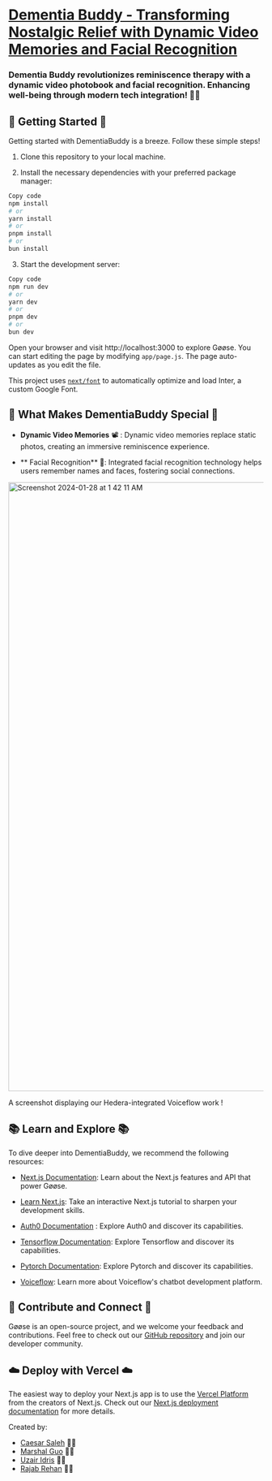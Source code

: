 # **[Dementia Buddy - Transforming Nostalgic Relief with Dynamic Video Memories and Facial Recognition](https://devpost.com/software/dementiabuddy)**
### Dementia Buddy revolutionizes reminiscence therapy with a dynamic video photobook and facial recognition. Enhancing well-being through modern tech integration! 🧠🤖

## 🚀 Getting Started 🚀
Getting started with DementiaBuddy is a breeze. Follow these simple steps!

1. Clone this repository to your local machine.

2. Install the necessary dependencies with your preferred package manager:

```bash
Copy code
npm install
# or
yarn install
# or
pnpm install
# or
bun install
```
3. Start the development server:

``` bash
Copy code
npm run dev
# or
yarn dev
# or
pnpm dev
# or
bun dev
```
Open your browser and visit http://localhost:3000 to explore Gøøse.
You can start editing the page by modifying `app/page.js`. The page auto-updates as you edit the file.

This project uses [`next/font`](https://nextjs.org/docs/basic-features/font-optimization) to automatically optimize and load Inter, a custom Google Font.

## 💫 What Makes DementiaBuddy Special 💫
- **Dynamic Video Memories** 📽️ : Dynamic video memories replace static photos, creating an immersive reminiscence experience.

- ** Facial Recognition** 🤝: Integrated facial recognition technology helps users remember names and faces, fostering social connections.


<img width="1200" alt="Screenshot 2024-01-28 at 1 42 11 AM" src="https://github.com/MagneticGlitter/DementiaBud/assets/117721602/dc2d0e2c-7a2c-4a91-9c42-f68ccf1f2b81">

A screenshot displaying our Hedera-integrated Voiceflow work !

## 📚 Learn and Explore 📚
To dive deeper into DementiaBuddy, we recommend the following resources:

- [Next.js Documentation](https://nextjs.org/docs): Learn about the Next.js features and API that power Gøøse.

- [Learn Next.js](https://nextjs.org/learn): Take an interactive Next.js tutorial to sharpen your development skills.

- [Auth0 Documentation](https://auth0.com/docs) : Explore Auth0 and discover its capabilities.
  
- [Tensorflow Documentation](https://www.tensorflow.org/api_docs): Explore Tensorflow and discover its capabilities.
  
- [Pytorch Documentation](https://pytorch.org/docs/stable/index.html): Explore Pytorch and discover its capabilities.

- [Voiceflow](https://www.voiceflow.com/docs): Learn more about Voiceflow's chatbot development platform.

## 🤝 Contribute and Connect 🤝
Gøøse is an open-source project, and we welcome your feedback and contributions. Feel free to check out our [GitHub repository](https://github.com/MagneticGlitter/DementiaBud) and join our developer community.

## ☁️ Deploy with Vercel ☁️
The easiest way to deploy your Next.js app is to use the [Vercel Platform](https://vercel.com/new?utm_medium=default-template&filter=next.js&utm_source=create-next-app&utm_campaign=create-next-app-readme) from the creators of Next.js.
Check out our [Next.js deployment documentation](https://nextjs.org/docs/deployment) for more details.

Created by:
- [Caesar Saleh](https://www.linkedin.com/in/caesarsaleh/) 🧑‍💻
- [Marshal Guo](https://www.linkedin.com/in/marshal-guo-32a6421b6/) 🧑‍💻
- [Uzair Idris](https://www.linkedin.com/in/uzair-idris-51578225b/) 🧑‍💻
- [Rajab Rehan](https://www.linkedin.com/in/rajab-rehan) 🧑‍💻

